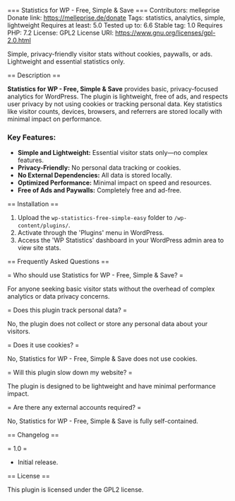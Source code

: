 === Statistics for WP - Free, Simple & Save ===
Contributors: melleprise
Donate link: https://melleprise.de/donate
Tags: statistics, analytics, simple, lightweight
Requires at least: 5.0
Tested up to: 6.6
Stable tag: 1.0
Requires PHP: 7.2
License: GPL2
License URI: https://www.gnu.org/licenses/gpl-2.0.html

Simple, privacy-friendly visitor stats without cookies, paywalls, or ads. Lightweight and essential statistics only.

== Description ==

**Statistics for WP - Free, Simple & Save** provides basic, privacy-focused analytics for WordPress. The plugin is lightweight, free of ads, and respects user privacy by not using cookies or tracking personal data. Key statistics like visitor counts, devices, browsers, and referrers are stored locally with minimal impact on performance.

### Key Features:

- **Simple and Lightweight:** Essential visitor stats only—no complex features.
- **Privacy-Friendly:** No personal data tracking or cookies.
- **No External Dependencies:** All data is stored locally.
- **Optimized Performance:** Minimal impact on speed and resources.
- **Free of Ads and Paywalls:** Completely free and ad-free.

== Installation ==

1. Upload the `wp-statistics-free-simple-easy` folder to `/wp-content/plugins/`.
2. Activate through the 'Plugins' menu in WordPress.
3. Access the 'WP Statistics' dashboard in your WordPress admin area to view site stats.

== Frequently Asked Questions ==

= Who should use Statistics for WP - Free, Simple & Save? =

For anyone seeking basic visitor stats without the overhead of complex analytics or data privacy concerns.

= Does this plugin track personal data? =

No, the plugin does not collect or store any personal data about your visitors.

= Does it use cookies? =

No, Statistics for WP - Free, Simple & Save does not use cookies.

= Will this plugin slow down my website? =

The plugin is designed to be lightweight and have minimal performance impact.

= Are there any external accounts required? =

No, Statistics for WP - Free, Simple & Save is fully self-contained.

== Changelog ==

= 1.0 =
* Initial release.

== License ==

This plugin is licensed under the GPL2 license.